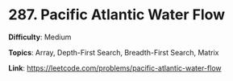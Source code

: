 # 287. Pacific Atlantic Water Flow

**Difficulty**: Medium

**Topics**: Array, Depth-First Search, Breadth-First Search, Matrix

**Link**: https://leetcode.com/problems/pacific-atlantic-water-flow
